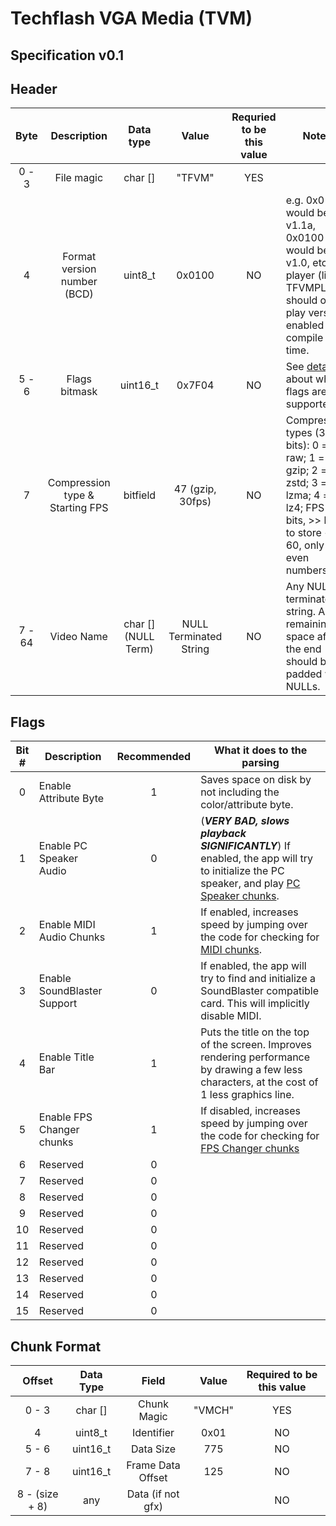 # Techflash VGA Media (TVM)

## Specification v0.1

## Header

|  Byte  |           Description           |      Data type      |          Value         | Requried to be this value |                                                                Notes                                                                 |
|:------:|:-------------------------------:|:-------------------:|:----------------------:|:-------------------------:|--------------------------------------------------------------------------------------------------------------------------------------|
|  0 - 3 |            File magic           |       char []       |         "TFVM"         |            YES            |                                                                                                                                      |
|    4   |   Format version number (BCD)   |       uint8_t       |         0x0100         |             NO            | e.g. 0x011A would be v1.1a, 0x0100 would be v1.0, etc. A player (like TFVMPLAY) should only play versions enabled at compile time.   |
|  5 - 6 |          Flags bitmask          |       uint16_t      |         0x7F04         |             NO            | See [details](#flags) about what flags are supported                                                                                 |
|    7   | Compression type & Starting FPS |       bitfield      |    47 (gzip, 30fps)    |             NO            | Compression types (3 bits): 0 = raw; 1 = gzip; 2 = zstd; 3 = lzma; 4 = lz4; FPS (5 bits, >> by 1 to store <= 60, only even numbers). |
| 7 - 64 |            Video Name           | char [] (NULL Term) | NULL Terminated String |             NO            | Any NULL terminated string.  Any remaining space after the end should be padded with NULLs.                                          |

## Flags

| Bit # | Description                 | Recommended | What it does to the parsing                                                                                                                           |
|:-----:|-----------------------------|:-----------:|-------------------------------------------------------------------------------------------------------------------------------------------------------|
|   0   | Enable Attribute Byte       |      1      | Saves space on disk by not including the color/attribute byte.                                                                                        |
|   1   | Enable PC Speaker Audio     |      0      | (***VERY BAD, slows playback SIGNIFICANTLY***) If enabled, the app will try to initialize the PC speaker, and play [PC Speaker chunks](#pc-spekaker). |
|   2   | Enable MIDI Audio Chunks    |      1      | If enabled, increases speed by jumping over the code for checking for [MIDI chunks](#midi).                                                           |
|   3   | Enable SoundBlaster Support |      0      | If enabled, the app will try to find and initialize a SoundBlaster compatible card.  This will implicitly disable MIDI.                               |
|   4   | Enable Title Bar            |      1      | Puts the title on the top of the screen.  Improves rendering performance by drawing a few less characters, at the cost of 1 less graphics line.       |
|   5   | Enable FPS Changer chunks   |      1      | If disabled, increases speed by jumping over the code for checking for [FPS Changer chunks](#fps-changer)                                             |
|   6   | Reserved                    |      0      |                                                                                                                                                       |
|   7   | Reserved                    |      0      |                                                                                                                                                       |
|   8   | Reserved                    |      0      |                                                                                                                                                       |
|   9   | Reserved                    |      0      |                                                                                                                                                       |
|   10  | Reserved                    |      0      |                                                                                                                                                       |
|   11  | Reserved                    |      0      |                                                                                                                                                       |
|   12  | Reserved                    |      0      |                                                                                                                                                       |
|   13  | Reserved                    |      0      |                                                                                                                                                       |
|   14  | Reserved                    |      0      |                                                                                                                                                       |
|   15  | Reserved                    |      0      |                                                                                                                                                       |``


## Chunk Format

|     Offset     | Data Type |       Field       |  Value | Required to be this value |
|:--------------:|:---------:|:-----------------:|:------:|:-------------------------:|
|      0 - 3     |  char []  |    Chunk Magic    | "VMCH" |            YES            |
|        4       |  uint8_t  |     Identifier    |  0x01  |             NO            |
|      5 - 6     |  uint16_t |     Data Size     |   775  |             NO            |
|      7 - 8     |  uint16_t | Frame Data Offset |   125  |             NO            |
| 8 - (size + 8) |    any    | Data (if not gfx) |        |             NO            |


